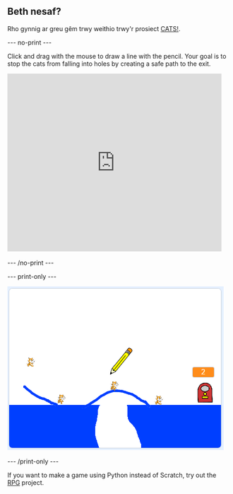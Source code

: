 ## Beth nesaf?

Rho gynnig ar greu gêm trwy weithio trwy'r prosiect [CATS!](https://projects.raspberrypi.org/en/projects/cats?utm_source=pathway&utm_medium=whatnext&utm_campaign=projects).

\--- no-print \---

Click and drag with the mouse to draw a line with the pencil. Your goal is to stop the cats from falling into holes by creating a safe path to the exit.

<div class="scratch-preview">
  <iframe allowtransparency="true" width="485" height="402" src="https://scratch.mit.edu/projects/embed/253667883/?autostart=false" frameborder="0" scrolling="no"></iframe>
</div>

\--- /no-print \---

\--- print-only \---

![Cats finished](images/cats-finished.png)

\--- /print-only \---

If you want to make a game using Python instead of Scratch, try out the [RPG](https://projects.raspberrypi.org/en/projects/rpg?utm_source=pathway&utm_medium=whatnext&utm_campaign=projects) project.